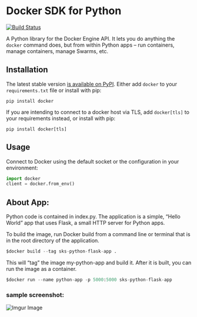# Docker SDK for Python

[![Build Status](https://travis-ci.org/docker/docker-py.svg?branch=master)](https://travis-ci.org/docker/docker-py)

A Python library for the Docker Engine API. It lets you do anything the `docker` command does, but from within Python apps – run containers, manage containers, manage Swarms, etc.    

## Installation

The latest stable version [is available on PyPI](https://pypi.python.org/pypi/docker/). Either add `docker` to your `requirements.txt` file or install with pip:    

    pip install docker

If you are intending to connect to a docker host via TLS, add `docker[tls]` to your requirements instead, or install with pip:    

    pip install docker[tls]

## Usage

Connect to Docker using the default socket or the configuration in your environment:    

```python
import docker
client = docker.from_env()
```

## About App:    
Python code is contained in index.py. The application is a simple, “Hello World” app that uses Flask, a small HTTP server for Python apps.    

To build the image, run Docker build from a command line or terminal that is in the root directory of the application.    
```python
$docker build --tag sks-python-flask-app .    
```   

This will “tag” the image my-python-app and build it. After it is built, you can run the image as a container.          
```python
$docker run --name python-app -p 5000:5000 sks-python-flask-app     
```   
### sample screenshot:    
![Imgur Image](https://imgur.com/2PEx4F3.jpg)    
